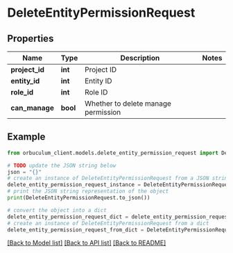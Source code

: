 # DeleteEntityPermissionRequest


## Properties

Name | Type | Description | Notes
------------ | ------------- | ------------- | -------------
**project_id** | **int** | Project ID | 
**entity_id** | **int** | Entity ID | 
**role_id** | **int** | Role ID | 
**can_manage** | **bool** | Whether to delete manage permission | 

## Example

```python
from orbuculum_client.models.delete_entity_permission_request import DeleteEntityPermissionRequest

# TODO update the JSON string below
json = "{}"
# create an instance of DeleteEntityPermissionRequest from a JSON string
delete_entity_permission_request_instance = DeleteEntityPermissionRequest.from_json(json)
# print the JSON string representation of the object
print(DeleteEntityPermissionRequest.to_json())

# convert the object into a dict
delete_entity_permission_request_dict = delete_entity_permission_request_instance.to_dict()
# create an instance of DeleteEntityPermissionRequest from a dict
delete_entity_permission_request_from_dict = DeleteEntityPermissionRequest.from_dict(delete_entity_permission_request_dict)
```
[[Back to Model list]](../README.md#documentation-for-models) [[Back to API list]](../README.md#documentation-for-api-endpoints) [[Back to README]](../README.md)


